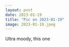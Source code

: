 ```yaml
---
layout: post
date: 2023-01-19
title: "Pic on 2023-01-19"
image: 2023-01-19.jpeg
---
```


Ultra moody, this one

